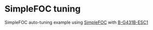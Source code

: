 # SimpleFOC tuning

SimpleFOC auto-tuning example using [SimpleFOC](https://simplefoc.com/) with [B-G431B-ESC1](https://www.st.com/en/evaluation-tools/b-g431b-esc1.html)
